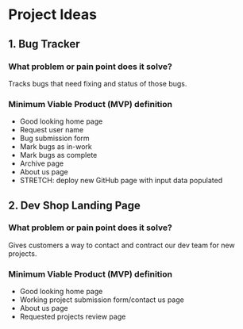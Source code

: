 # Project Ideas

## 1. Bug Tracker

### What problem or pain point does it solve?

Tracks bugs that need fixing and status of those bugs.

### Minimum Viable Product (MVP) definition

- Good looking home page
- Request user name
- Bug submission form
- Mark bugs as in-work
- Mark bugs as complete
- Archive page
- About us page
- STRETCH: deploy new GitHub page with input data populated

## 2. Dev Shop Landing Page

### What problem or pain point does it solve?

Gives customers a way to contact and contract our dev team for new projects.

### Minimum Viable Product (MVP) definition

- Good looking home page
- Working project submission form/contact us page
- About us page
- Requested projects review page
